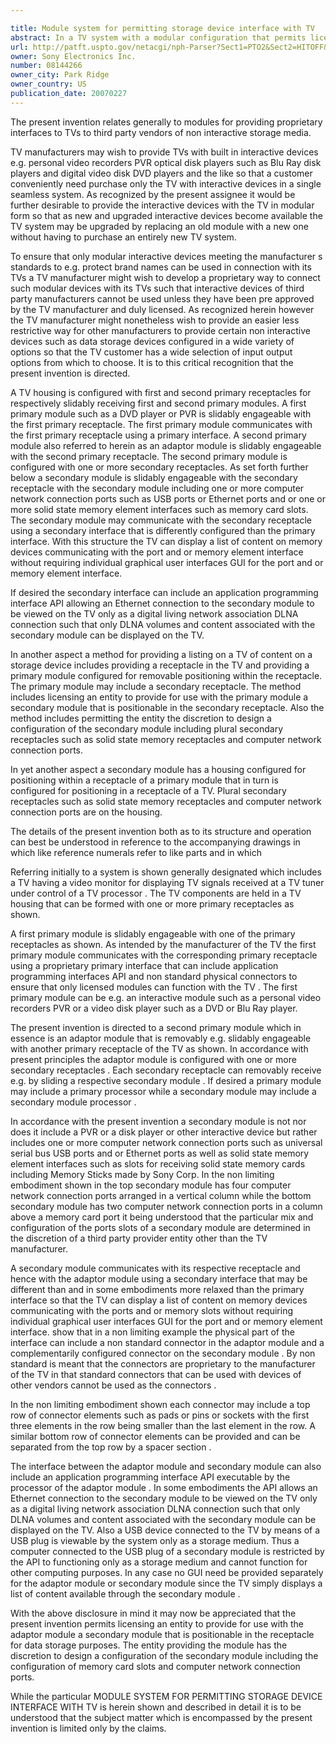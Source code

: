 ```yaml
---

title: Module system for permitting storage device interface with TV
abstract: In a TV system with a modular configuration that permits licensed primary modules such as disk players and personal video recorders to be removably slid into engagement with receptacles in the TV housing, an adapter primary module is provided that is formed with secondary receptacles for receiving secondary modules. The secondary modules have USB ports, Ethernet ports, and memory card slots in a configuration that can be designed by entities other than the TV manufacturer, with the secondary modules having to conform to proprietary licensed interfaces in the adaptor module to ensure a degree of control by the TV manufacturer.
url: http://patft.uspto.gov/netacgi/nph-Parser?Sect1=PTO2&Sect2=HITOFF&p=1&u=%2Fnetahtml%2FPTO%2Fsearch-adv.htm&r=1&f=G&l=50&d=PALL&S1=08144266&OS=08144266&RS=08144266
owner: Sony Electronics Inc.
number: 08144266
owner_city: Park Ridge
owner_country: US
publication_date: 20070227
---
```

The present invention relates generally to modules for providing proprietary interfaces to TVs to third party vendors of non interactive storage media.

TV manufacturers may wish to provide TVs with built in interactive devices e.g. personal video recorders PVR optical disk players such as Blu Ray disk players and digital video disk DVD players and the like so that a customer conveniently need purchase only the TV with interactive devices in a single seamless system. As recognized by the present assignee it would be further desirable to provide the interactive devices with the TV in modular form so that as new and upgraded interactive devices become available the TV system may be upgraded by replacing an old module with a new one without having to purchase an entirely new TV system.

To ensure that only modular interactive devices meeting the manufacturer s standards to e.g. protect brand names can be used in connection with its TVs a TV manufacturer might wish to develop a proprietary way to connect such modular devices with its TVs such that interactive devices of third party manufacturers cannot be used unless they have been pre approved by the TV manufacturer and duly licensed. As recognized herein however the TV manufacturer might nonetheless wish to provide an easier less restrictive way for other manufacturers to provide certain non interactive devices such as data storage devices configured in a wide variety of options so that the TV customer has a wide selection of input output options from which to choose. It is to this critical recognition that the present invention is directed.

A TV housing is configured with first and second primary receptacles for respectively slidably receiving first and second primary modules. A first primary module such as a DVD player or PVR is slidably engageable with the first primary receptacle. The first primary module communicates with the first primary receptacle using a primary interface. A second primary module also referred to herein as an adaptor module is slidably engageable with the second primary receptacle. The second primary module is configured with one or more secondary receptacles. As set forth further below a secondary module is slidably engageable with the secondary receptacle with the secondary module including one or more computer network connection ports such as USB ports or Ethernet ports and or one or more solid state memory element interfaces such as memory card slots. The secondary module may communicate with the secondary receptacle using a secondary interface that is differently configured than the primary interface. With this structure the TV can display a list of content on memory devices communicating with the port and or memory element interface without requiring individual graphical user interfaces GUI for the port and or memory element interface.

If desired the secondary interface can include an application programming interface API allowing an Ethernet connection to the secondary module to be viewed on the TV only as a digital living network association DLNA connection such that only DLNA volumes and content associated with the secondary module can be displayed on the TV.

In another aspect a method for providing a listing on a TV of content on a storage device includes providing a receptacle in the TV and providing a primary module configured for removable positioning within the receptacle. The primary module may include a secondary receptacle. The method includes licensing an entity to provide for use with the primary module a secondary module that is positionable in the secondary receptacle. Also the method includes permitting the entity the discretion to design a configuration of the secondary module including plural secondary receptacles such as solid state memory receptacles and computer network connection ports.

In yet another aspect a secondary module has a housing configured for positioning within a receptacle of a primary module that in turn is configured for positioning in a receptacle of a TV. Plural secondary receptacles such as solid state memory receptacles and computer network connection ports are on the housing.

The details of the present invention both as to its structure and operation can best be understood in reference to the accompanying drawings in which like reference numerals refer to like parts and in which 

Referring initially to a system is shown generally designated which includes a TV having a video monitor for displaying TV signals received at a TV tuner under control of a TV processor . The TV components are held in a TV housing that can be formed with one or more primary receptacles as shown.

A first primary module is slidably engageable with one of the primary receptacles as shown. As intended by the manufacturer of the TV the first primary module communicates with the corresponding primary receptacle using a proprietary primary interface that can include application programming interfaces API and non standard physical connectors to ensure that only licensed modules can function with the TV . The first primary module can be e.g. an interactive module such as a personal video recorders PVR or a video disk player such as a DVD or Blu Ray player.

The present invention is directed to a second primary module which in essence is an adaptor module that is removably e.g. slidably engageable with another primary receptacle of the TV as shown. In accordance with present principles the adaptor module is configured with one or more secondary receptacles . Each secondary receptacle can removably receive e.g. by sliding a respective secondary module . If desired a primary module may include a primary processor while a secondary module may include a secondary module processor .

In accordance with the present invention a secondary module is not nor does it include a PVR or a disk player or other interactive device but rather includes one or more computer network connection ports such as universal serial bus USB ports and or Ethernet ports as well as solid state memory element interfaces such as slots for receiving solid state memory cards including Memory Sticks made by Sony Corp. In the non limiting embodiment shown in the top secondary module has four computer network connection ports arranged in a vertical column while the bottom secondary module has two computer network connection ports in a column above a memory card port it being understood that the particular mix and configuration of the ports slots of a secondary module are determined in the discretion of a third party provider entity other than the TV manufacturer.

A secondary module communicates with its respective receptacle and hence with the adaptor module using a secondary interface that may be different than and in some embodiments more relaxed than the primary interface so that the TV can display a list of content on memory devices communicating with the ports and or memory slots without requiring individual graphical user interfaces GUI for the port and or memory element interface. show that in a non limiting example the physical part of the interface can include a non standard connector in the adaptor module and a complementarily configured connector on the secondary module . By non standard is meant that the connectors are proprietary to the manufacturer of the TV in that standard connectors that can be used with devices of other vendors cannot be used as the connectors .

In the non limiting embodiment shown each connector may include a top row of connector elements such as pads or pins or sockets with the first three elements in the row being smaller than the last element in the row. A similar bottom row of connector elements can be provided and can be separated from the top row by a spacer section .

The interface between the adaptor module and secondary module can also include an application programming interface API executable by the processor of the adaptor module . In some embodiments the API allows an Ethernet connection to the secondary module to be viewed on the TV only as a digital living network association DLNA connection such that only DLNA volumes and content associated with the secondary module can be displayed on the TV. Also a USB device connected to the TV by means of a USB plug is viewable by the system only as a storage medium. Thus a computer connected to the USB plug of a secondary module is restricted by the API to functioning only as a storage medium and cannot function for other computing purposes. In any case no GUI need be provided separately for the adaptor module or secondary module since the TV simply displays a list of content available through the secondary module .

With the above disclosure in mind it may now be appreciated that the present invention permits licensing an entity to provide for use with the adaptor module a secondary module that is positionable in the receptacle for data storage purposes. The entity providing the module has the discretion to design a configuration of the secondary module including the configuration of memory card slots and computer network connection ports.

While the particular MODULE SYSTEM FOR PERMITTING STORAGE DEVICE INTERFACE WITH TV is herein shown and described in detail it is to be understood that the subject matter which is encompassed by the present invention is limited only by the claims.

